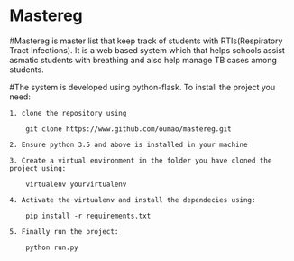 # Mastereg

#Mastereg is master list that keep track of students with RTIs(Respiratory Tract Infections). It is a web based system which that helps schools assist asmatic students with breathing and also help manage TB cases among students.

#The system is developed using python-flask. To install the project you need:

    1. clone the repository using 

        git clone https://www.github.com/oumao/mastereg.git

    2. Ensure python 3.5 and above is installed in your machine

    3. Create a virtual environment in the folder you have cloned the project using:

        virtualenv yourvirtualenv

    4. Activate the virtualenv and install the dependecies using:

        pip install -r requirements.txt
    
    5. Finally run the project:

        python run.py

        



